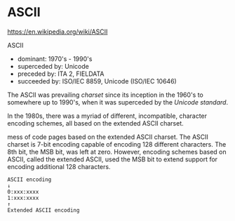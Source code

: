 # ASCII

https://en.wikipedia.org/wiki/ASCII


ASCII
- dominant: 1970's - 1990's
- superceded by: Unicode
- preceded by: ITA 2, FIELDATA
- succeeded by: ISO/IEC 8859, Unicode (ISO/IEC 10646)

The ASCII was prevailing *charset* since its inception in the 1960's to somewhere up to 1990's, when it was superceded by the *Unicode standard*.

In the 1980s, there was a myriad of different, incompatible, character encoding schemes, all based on the extended ASCII charset.

mess of code pages based on the extended ASCII charset. The ASCII charset is 7-bit encoding capable of encoding 128 different characters. The 8th bit, the MSB bit, was left at zero. However, encoding schemes based on ASCII, called the extended ASCII, used the MSB bit to extend support for encoding additional 128 characters.

```
ASCII encoding
↓
0:xxx:xxxx
1:xxx:xxxx
↑
Extended ASCII encoding
```
